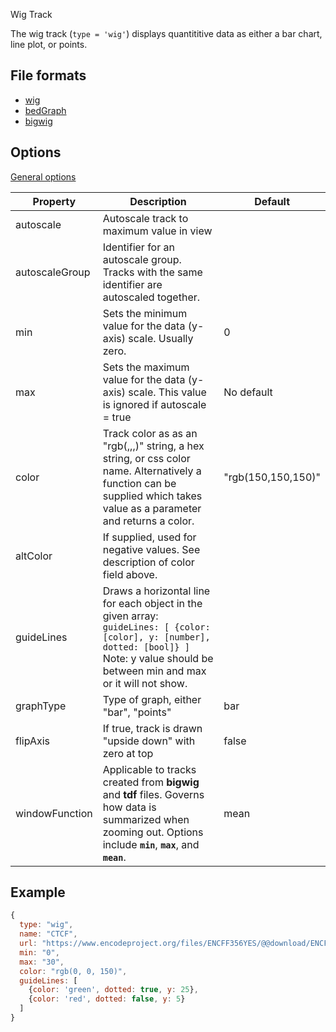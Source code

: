 <p class="page-title">Wig Track</p>

The wig track (`type = 'wig'`) displays quantititive data as either a bar chart, line plot, or points.

## File formats

* [wig](https://genome.ucsc.edu/goldenPath/help/wiggle.html)
* [bedGraph](https://genome.ucsc.edu/goldenPath/help/bedgraph.html)
* [bigwig](https://genome.ucsc.edu/goldenPath/help/bigWig.html)


## Options

[General options](Tracks.md#options-for-all-track-types)

| Property       | Description                                                                                                                                                                                       | Default            |
|----------------|---------------------------------------------------------------------------------------------------------------------------------------------------------------------------------------------------|--------------------|
| autoscale      | Autoscale track to maximum value in view                                                                                                                                                          |                    |
| autoscaleGroup | Identifier for an autoscale group.  Tracks with the same identifier are autoscaled together.                                                                                                      |                    |
| min            | Sets the minimum value for the data (y-axis) scale.  Usually zero.                                                                                                                                | 0                  |
| max            | Sets the  maximum value for the data (y-axis) scale. This value is ignored if autoscale = true                                                                                                    | No default         |
| color          | Track color as as an "rgb(,,,)" string, a hex string, or css color name.  Alternatively a function can be supplied which takes value as a parameter and returns a color.                          | "rgb(150,150,150)" |
| altColor       | If supplied, used for negative values.  See description of color field above.                                                                                                                     |                    |
| guideLines     | Draws a horizontal line for each object in the given array: ```guideLines: [ {color: [color], y: [number], dotted: [bool]} ]```  Note: y value should be between min and max or it will not show. |                    |
| graphType      | Type of graph, either "bar", "points"                                                                                                                                                             | bar                |
| flipAxis       | If true, track is drawn "upside down" with zero at top                                                                                                                                            | false              |
| windowFunction | Applicable to tracks created from **bigwig** and **tdf** files.  Governs how data is summarized when zooming out.  Options include **`min`**, **`max`**, and **`mean`**.                          | mean               |

## Example

```javascript
{
  type: "wig",
  name: "CTCF",
  url: "https://www.encodeproject.org/files/ENCFF356YES/@@download/ENCFF356YES.bigWig",
  min: "0",
  max: "30",
  color: "rgb(0, 0, 150)",
  guideLines: [
    {color: 'green', dotted: true, y: 25}, 
    {color: 'red', dotted: false, y: 5}
  ]
}

```
